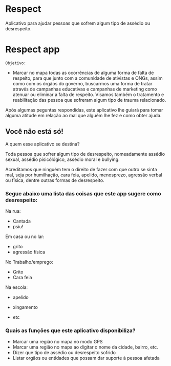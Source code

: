 # Respect
Aplicativo para ajudar pessoas que sofrem algum tipo de assédio ou desrespeito.

# Respect app
	
	Objetivo:

* Marcar no mapa todas as ocorrências de alguma forma de falta de respeito, para que junto com a comunidade de ativistas e ONGs, assim como com os órgãos do governo, buscarmos uma forma de tratar através de campanhas educativas e campanhas de marketing como atenuar ou eliminar a falta de respeito. Visamos também o tratamento e reabilitação das pessoa que sofreram algum tipo de trauma relacionado.

Após algumas peguntas respondidas, este aplicativo lhe guiará para tomar alguma atitude em relação ao mal que alguém lhe fez e como obter ajuda.

## Você não está só!

  A quem esse aplicativo se destina?

Toda pessoa que sofrer algum tipo de desrespeito, nomeadamente assédio sexual, assédio pisicólógico, assédio moral e bullying.

Acreditamos que ninguém tem o direito de fazer com que outro se sinta mal, seja por humilhação, cara feia, apelido, menosprezo, agressão verbal ou física, dentre outras formas de desrespeito.

### Segue abaixo uma lista das coisas que este app sugere como desrespeito:

Na rua:

* Cantada
* psiu!

Em casa ou no lar:

* grito
* agressão física

No Trabalho/emprego:

* Grito
* Cara feia

Na escola:

* apelido
* xingamento

* etc

### Quais as funções que este aplicativo disponibiliza?

* Marcar uma região no mapa no modo GPS
* Marcar uma região no mapa ao digitar o nome da cidade, bairro, etc.
* Dizer que tipo de assédio ou desrespeito sofrido
* Listar orgãos ou entidades que possam dar suporte à pessoa afetada


